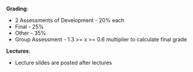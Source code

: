 **Grading**:
 - 2 Assessments of Development - 20% each
 - Final - 25%
 - Other - 35%
 - Group Assessment - 1.3 >= x >= 0.6 multiplier to calculate final grade

**Lectures**:
 - Lecture slides are posted after lectures
